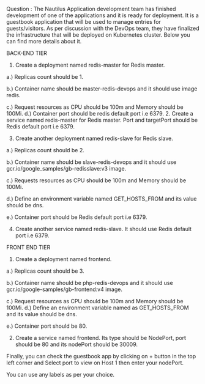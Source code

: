 Question : The Nautilus Application development team has finished development of one of the applications and it is ready for deployment. It is a guestbook application that will be used to manage entries for guests/visitors. As per discussion with the DevOps team, they have finalized the infrastructure that will be deployed on Kubernetes cluster. Below you can find more details about it.

BACK-END TIER

1. Create a deployment named redis-master for Redis master.

a.) Replicas count should be 1.

b.) Container name should be master-redis-devops and it should use image redis.

c.) Request resources as CPU should be 100m and Memory should be 100Mi.
d.) Container port should be redis default port i.e 6379.
2. Create a service named redis-master for Redis master. Port and targetPort should be Redis default port i.e 6379.

3. Create another deployment named redis-slave for Redis slave.

a.) Replicas count should be 2.

b.) Container name should be slave-redis-devops and it should use gcr.io/google_samples/gb-redisslave:v3 image.

c.) Requests resources as CPU should be 100m and Memory should be 100Mi.

d.) Define an environment variable named GET_HOSTS_FROM and its value should be dns.

e.) Container port should be Redis default port i.e 6379.

4. Create another service named redis-slave. It should use Redis default port i.e 6379.

FRONT END TIER

1. Create a deployment named frontend.

a.) Replicas count should be 3.

b.) Container name should be php-redis-devops and it should use gcr.io/google-samples/gb-frontend:v4 image.

c.) Request resources as CPU should be 100m and Memory should be 100Mi.
d.) Define an environment variable named as GET_HOSTS_FROM and its value should be dns.

e.) Container port should be 80.

2. Create a service named frontend. Its type should be NodePort, port should be 80 and its nodePort should be 30009.

Finally, you can check the guestbook app by clicking on + button in the top left corner and Select port to view on Host 1 then enter your nodePort.

You can use any labels as per your choice.
